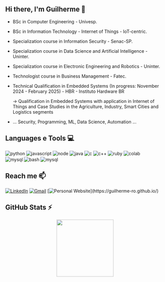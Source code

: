 ## Hi there, I'm Guilherme 👋

- BSc in Computer Engineering - Univesp.
- BSc in Information Technology - Internet of Things - IoT-centric.
- Specialization course in Information Security - Senac-SP.
- Specialization course in Data Science and Artificial Intelligence - Uninter.
- Specialization course in Electronic Engineering and Robotics - Uninter.
- Technologist course in Business Management - Fatec.
- Technical Qualification in Embedded Systems (In progress: November 2024 - February 2025) - HBR - Instituto Hardware BR
  
  -> Qualification in Embedded Systems with application in Internet of Things and Case Studies in the Agriculture, Industry, Smart Cities and Logistics segments
- ... Security, Programming, ML, Data Science, Automation ...

## Languages e Tools 💻
<div style="display: inline;">
  <img align="center" alt="python" src="https://img.shields.io/badge/Python-3776AB?style=for-the-badge&logo=python&logoColor=white" />
  <img align="center" alt="javascript" src="https://img.shields.io/badge/Javascript-F7DF1E?style=for-the-badge&logo=javascript&logoColor=black" />   
  <img align="center" alt="node" src="https://img.shields.io/badge/Node.js-43853D?logo=node.js&logoColor=white&style=for-the-badge" />   
  <img align="center" alt="java" src="https://img.shields.io/badge/Java-ED8B00?logo=java&logoColor=white&style=for-the-badge" />   
  <img align="center" alt="c" src="https://img.shields.io/badge/--00599C?style=for-the-badge&logo=c&logoColor=white" />
  <img align="center" alt="c++" src="https://img.shields.io/badge/C%2B%2B-00599C?style=for-the-badge&logo=c%2B%2B&logoColor=white" />
  <img align="center" alt="ruby" src="https://img.shields.io/badge/Ruby-CC342D?logo=ruby&logoColor=white&style=for-the-badge" />  
  <img align="center" alt="colab" src="https://img.shields.io/badge/Google%20colab-F9AB00?style=for-the-badge&logo=googlecolab&logoColor=white" />
</div>
<br/>
<div style="display: inline">
  <img align="center" alt="mysql" src="https://img.shields.io/badge/Kali%20Linux-557C94?style=for-the-badge&logo=kalilinux&logoColor=white" />
  <img align="center" alt="bash" src="https://img.shields.io/badge/Bash-4EAA25?style=for-the-badge&logo=gnubash&logoColor=white" />
  <img align="center" alt="mysql" src="https://img.shields.io/badge/MySQL-005C84?style=for-the-badge&logo=mysql&logoColor=white" />
</div><br/>

## Reach me 📫
[![LinkedIn](https://img.shields.io/badge/LinkedIn-0077B5?style=for-the-badge&logo=linkedin&logoColor=white)](https://www.linkedin.com/in/guilherme-ramos09/)
[![Gmail](https://img.shields.io/badge/-gmail-D14836?style=for-the-badge&logo=gmail&logoColor=white&link=mailto:guilherme.ramos09@gmail.com)](mailto:guilherme.ramos09@gmail.com)
[![Personal Website](https://img.shields.io/badge/-Personal%20Website-eece1a?style=for-the-badge&logo=github&logoColor=black&link=[mailto:guilherme.ramos09@gmail.com](https://guilherme-ro.github.io/))](https://guilherme-ro.github.io/)

## GitHub Stats ⚡
<div>
  <a href="https://github.com/guilherme-ro">
  <!-- <center>
    <img height="180em" src="https://github-readme-stats.vercel.app/api?username=guilherme-ro&show_icons=true&theme=radical&include_all_commits=true&count_private=true" alt="centered image">
  </center> -->
  <center>  
    <img height="180em" src="https://github-readme-stats.vercel.app/api/top-langs/?username=guilherme-ro&layout=compact&langs_count=7&theme=radical"/> 
  </center>
</div>
